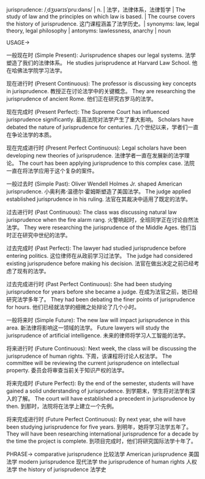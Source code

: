 jurisprudence: /ˌdʒʊərɪsˈpruːdəns/ | n. | 法学，法律体系，法律哲学 | The study of law and the principles on which law is based. |  The course covers the history of jurisprudence. 这门课程涵盖了法学历史。| synonyms: law, legal theory, legal philosophy | antonyms: lawlessness, anarchy | noun

USAGE->

一般现在时 (Simple Present):
Jurisprudence shapes our legal systems. 法学塑造了我们的法律体系。
He studies jurisprudence at Harvard Law School. 他在哈佛法学院学习法学。

现在进行时 (Present Continuous):
The professor is discussing key concepts in jurisprudence. 教授正在讨论法学中的关键概念。
They are researching the jurisprudence of ancient Rome. 他们正在研究古罗马的法学。

现在完成时 (Present Perfect):
The Supreme Court has influenced jurisprudence significantly. 最高法院对法学产生了重大影响。
Scholars have debated the nature of jurisprudence for centuries.  几个世纪以来，学者们一直在争论法学的本质。

现在完成进行时 (Present Perfect Continuous):
Legal scholars have been developing new theories of jurisprudence. 法律学者一直在发展新的法学理论。
The court has been applying jurisprudence to this complex case. 法院一直在将法学应用于这个复杂的案件。

一般过去时 (Simple Past):
Oliver Wendell Holmes Jr. shaped American jurisprudence. 小奥利弗·温德尔·霍姆斯塑造了美国法学。
The judge applied established jurisprudence in his ruling. 法官在其裁决中适用了既定的法学。

过去进行时 (Past Continuous):
The class was discussing natural law jurisprudence when the fire alarm rang.  火警响起时，全班同学正在讨论自然法法学。
They were researching the jurisprudence of the Middle Ages. 他们当时正在研究中世纪的法学。

过去完成时 (Past Perfect):
The lawyer had studied jurisprudence before entering politics.  这位律师在从政前学习过法学。
The judge had considered existing jurisprudence before making his decision. 法官在做出决定之前已经考虑了现有的法学。

过去完成进行时 (Past Perfect Continuous):
She had been studying jurisprudence for years before she became a judge. 在成为法官之前，她已经研究法学多年了。
They had been debating the finer points of jurisprudence for hours.  他们已经就法学的细微之处辩论了几个小时。

一般将来时 (Simple Future):
The new law will impact jurisprudence in this area.  新法律将影响这一领域的法学。
Future lawyers will study the jurisprudence of artificial intelligence.  未来的律师将学习人工智能的法学。

将来进行时 (Future Continuous):
Next week, the class will be discussing the jurisprudence of human rights. 下周，该课程将讨论人权法学。
The committee will be reviewing the current jurisprudence on intellectual property. 委员会将审查当前关于知识产权的法学。

将来完成时 (Future Perfect):
By the end of the semester, students will have gained a solid understanding of jurisprudence. 到学期末，学生将对法学有深入的了解。
The court will have established a precedent in jurisprudence by then. 到那时，法院将在法学上建立一个先例。

将来完成进行时 (Future Perfect Continuous):
By next year, she will have been studying jurisprudence for five years. 到明年，她将学习法学五年了。
They will have been researching international jurisprudence for a decade by the time the project is complete. 到项目完成时，他们将研究国际法学十年了。


PHRASE->
comparative jurisprudence 比较法学
American jurisprudence 美国法学
modern jurisprudence 现代法学
the jurisprudence of human rights 人权法学
the history of jurisprudence 法学史
